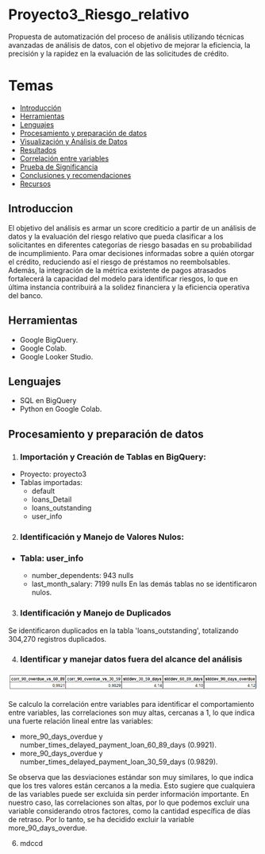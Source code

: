 # Proyecto3_Riesgo_relativo
Propuesta de automatización del proceso de análisis utilizando técnicas avanzadas de análisis de datos, con el objetivo de mejorar la eficiencia, la precisión y la rapidez en la evaluación de las solicitudes de crédito.
# Temas
- [Introducción](#introducción)
- [Herramientas](#herramientas)
- [Lenguajes](#lenguajes)
- [Procesamiento y preparación de datos](#procesamiento-y-preparación-de-datos)
- [Visualización y Análisis de Datos](#visualización-y-análisis-de-datos)
- [Resultados](#resultados)
- [Correlación entre variables](#correlación-entre-variables)
- [Prueba de Significancia](#prueba-de-significancia) 
- [Conclusiones y recomendaciones](#conclusiones-y-recomendaciones)
- [Recursos](#recursos)

## Introduccion
El objetivo del análisis es armar un score crediticio a partir de un análisis de datos y la evaluación del riesgo relativo que pueda clasificar a los solicitantes en diferentes categorías de riesgo basadas en su probabilidad de incumplimiento. Para omar decisiones informadas sobre a quién otorgar el crédito, reduciendo así el riesgo de préstamos no reembolsables. Además, la integración de la métrica existente de pagos atrasados fortalecerá la capacidad del modelo para identificar riesgos, lo que en última instancia contribuirá a la solidez financiera y la eficiencia operativa del banco.

## Herramientas
- Google BigQuery.
- Google Colab.
- Google Looker Studio.
## Lenguajes
- SQL en BigQuery
- Python en Google Colab.
## Procesamiento y preparación de datos
1. ### Importación y Creación de Tablas en BigQuery:
- Proyecto: proyecto3
- Tablas importadas:
  - default
  - loans_Detail
  - loans_outstanding
  - user_info
2. ### Identificación y Manejo de Valores Nulos:
- ### Tabla: user_info
  - number_dependents: 943 nulls
  - last_month_salary: 7199 nulls
  En las demás tablas no se identificaron nulos.

3. ### Identificación y Manejo de Duplicados
Se identificaron duplicados en la tabla 'loans_outstanding', totalizando 304,270 registros duplicados.

4. ### Identificar y manejar datos fuera del alcance del análisis

 ![](imagenes/corr_stddev.png)
 
   Se calculo la correlación entre variables para identificar el comportamiento entre variables, las correlaciones son muy altas, cercanas a 1, lo que indica una fuerte relación lineal entre las variables:
   - more_90_days_overdue y number_times_delayed_payment_loan_60_89_days (0.9921).
   - more_90_days_overdue y number_times_delayed_payment_loan_30_59_days (0.9829).

Se observa que las desviaciones estándar son muy similares, lo que indica que los tres valores están cercanos a la media. Esto sugiere que cualquiera de las variables puede ser excluida sin perder información importante. En nuestro caso, las correlaciones son altas, por lo que podemos excluir una variable considerando otros factores, como la cantidad específica de días de retraso. Por lo tanto, se ha decidido excluir la variable more_90_days_overdue.

6. mdccd 


